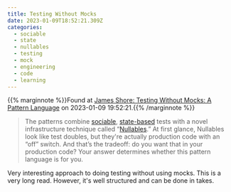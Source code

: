 ```yaml
---
title: Testing Without Mocks
date: 2023-01-09T18:52:21.309Z
categories:
  - sociable
  - state
  - nullables
  - testing
  - mock
  - engineering
  - code
  - learning
---
```

{{% marginnote %}}Found at [James Shore: Testing Without Mocks: A Pattern Language](https://www.jamesshore.com/v2/projects/testing-without-mocks/testing-without-mocks) on 2023-01-09 19:52:21.{{% /marginnote %}}



> The patterns combine [sociable](https://www.jamesshore.com/v2/projects/testing-without-mocks/testing-without-mocks#sociable-tests), [state-based](https://www.jamesshore.com/v2/projects/testing-without-mocks/testing-without-mocks#state-based-tests) tests with a novel infrastructure technique called “[Nullables](https://www.jamesshore.com/v2/projects/testing-without-mocks/testing-without-mocks#nullables).” At first glance, Nullables look like test doubles, but they're actually production code with an “off” switch. And that’s the tradeoff: do you want that in your production code? Your answer determines whether this pattern language is for you.

Very interesting approach to doing testing without using mocks. This is a very long read. However, it's well structured and can be done in takes.

